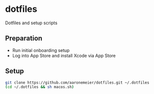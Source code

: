 # dotfiles

Dotfiles and setup scripts

## Preparation

- Run initial onboarding setup
- Log into App Store and install Xcode via App Store

## Setup

```bash
git clone https://github.com/aaronemeier/dotfiles.git ~/.dotfiles
(cd ~/.dotfiles && sh macos.sh)
```
